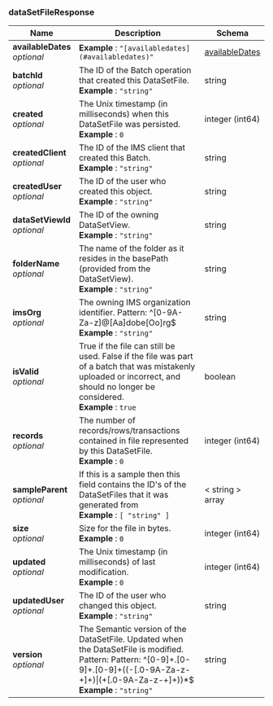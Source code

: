 
<a name="datasetfileresponse"></a>
### dataSetFileResponse

|Name|Description|Schema|
|---|---|---|
|**availableDates**  <br>*optional*|**Example** : `"[availabledates](#availabledates)"`|[availableDates](availableDates.md#availabledates)|
|**batchId**  <br>*optional*|The ID of the Batch operation that created this DataSetFile.  <br>**Example** : `"string"`|string|
|**created**  <br>*optional*|The Unix timestamp (in milliseconds) when this DataSetFile was persisted.  <br>**Example** : `0`|integer (int64)|
|**createdClient**  <br>*optional*|The ID of the IMS client that created this Batch.  <br>**Example** : `"string"`|string|
|**createdUser**  <br>*optional*|The ID of the user who created this object.  <br>**Example** : `"string"`|string|
|**dataSetViewId**  <br>*optional*|The ID of the owning DataSetView.  <br>**Example** : `"string"`|string|
|**folderName**  <br>*optional*|The name of the folder as it resides in the basePath (provided from the DataSetView).  <br>**Example** : `"string"`|string|
|**imsOrg**  <br>*optional*|The owning IMS organization identifier. Pattern: ^[0-9A-Za-z]@[Aa]dobe[Oo]rg$  <br>**Example** : `"string"`|string|
|**isValid**  <br>*optional*|True if the file can still be used. False if the file was part of a batch that was mistakenly uploaded or incorrect, and should no longer be considered.  <br>**Example** : `true`|boolean|
|**records**  <br>*optional*|The number of records/rows/transactions contained in file represented by this DataSetFile.  <br>**Example** : `0`|integer (int64)|
|**sampleParent**  <br>*optional*|If this is a sample then this field contains the ID's of the DataSetFiles that it was generated from  <br>**Example** : `[ "string" ]`|< string > array|
|**size**  <br>*optional*|Size for the file in bytes.  <br>**Example** : `0`|integer (int64)|
|**updated**  <br>*optional*|The Unix timestamp (in milliseconds) of last modification.  <br>**Example** : `0`|integer (int64)|
|**updatedUser**  <br>*optional*|The ID of the user who changed this object.  <br>**Example** : `"string"`|string|
|**version**  <br>*optional*|The Semantic version of the DataSetFile. Updated when the DataSetFile is modified. Pattern: Pattern: ^[0-9]+\.[0-9]+\.[0-9]+((-[.0-9A-Za-z\-\+]+)\|(\+[.0-9A-Za-z\-\+]+))*$  <br>**Example** : `"string"`|string|



